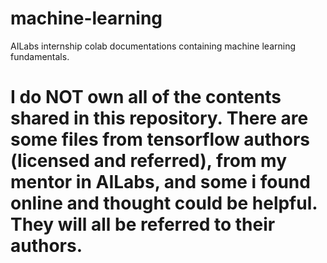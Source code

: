 # machine-learning
AILabs internship colab documentations containing machine learning fundamentals.
# I do NOT own all of the contents shared in this repository. There are some files from tensorflow authors (licensed and referred), from my mentor in AILabs, and some i found online and thought could be helpful. They will all be referred to their authors.
